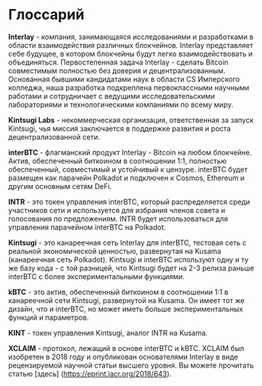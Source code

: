 # Глоссарий

**Interlay** - компания, занимающаяся исследованиями и разработками в области взаимодействия различных блокчейнов. Interlay представляет себе будущее, в котором блокчейны будут легко взаимодействовать и объединяться. Первостепенная задача Interlay - сделать Bitcoin совместимым полностью без доверия и децентрализованным. Основанная бывшими кандидатами наук в области CS Имперского колледжа, наша разработка подкреплена первоклассными научными работами и сотрудничает с ведущими исследовательскими лабораториями и технологическими компаниями по всему миру.

**Kintsugi Labs** - некоммерческая организация, ответственная за запуск Kintsugi, чья миссия заключается в поддержке развития и роста децентрализованной сети. 

**interBTC** - флагманский продукт Interlay - Bitcoin на любом блокчейне. Актив, обеспеченный биткоином в соотношении 1:1, полностью обеспеченный, совместимый и устойчивый к цензуре. interBTC будет размещен как парачейн Polkadot и подключен к Cosmos, Ethereum и другим основным сетям DeFi. 

**INTR** - это токен управления interBTC, который распределяется среди участников сети и используется для избрания членов совета и голосования по предложениям. INTR будет использоваться для управления парачейном interBTC на Polkadot. 

**Kintsugi** - это канареечная сеть Interlay для interBTC, тестовая сеть с реальной экономической ценностью, развернутая на Kusama (канареечная сеть Polkadot). Kintsugi и interBTC используют одну и ту же базу кода - с той разницей, что Kintsugi будет на 2-3 релиза раньше interBTC с более экспериментальными функциями. 

**kBTC** - это актив, обеспеченный биткоином в соотношении 1:1 в канареечной сети Kintsugi, развернутой на Kusama. Он имеет тот же дизайн, что и interBTC, но может иметь больше экспериментальных функций и параметров.

**KINT** - токен управления Kintsugi, аналог INTR на Kusama. 

**XCLAIM** - протокол, лежащий в основе interBTC и kBTC. XCLAIM был изобретен в 2018 году и опубликован основателями Interlay в виде рецензируемой научной статьи высшего уровня. Вы можете прочитать статью [здесь] (https://eprint.iacr.org/2018/643).
